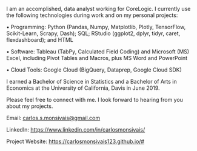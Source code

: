 I am an accomplished, data analyst working for CoreLogic. I currently use the following technologies during work and on my personal projects:

• Programming: Python (Pandas, Numpy, Matplotlib, Plotly, TensorFlow, Scikit-Learn, Scrapy, Dash); SQL; RStudio (ggplot2, dplyr, tidyr, caret, flexdashboard); and HTML

• Software: Tableau (TabPy, Calculated Field Coding) and Microsoft (MS) Excel, including Pivot Tables and Macros, plus MS Word and PowerPoint

• Cloud Tools: Google Cloud (BigQuery, Dataprep, Google Cloud SDK)

I earned a Bachelor of Science in Statistics and a Bachelor of Arts in Economics at the University of California, Davis in June 2019.

Please feel free to connect with me. I look forward to hearing from you about my projects.

Email: carlos.s.monsivais@gmail.com

LinkedIn: https://www.linkedin.com/in/carlosmonsivais/

Project Website: https://carlosmonsivais123.github.io/# 
